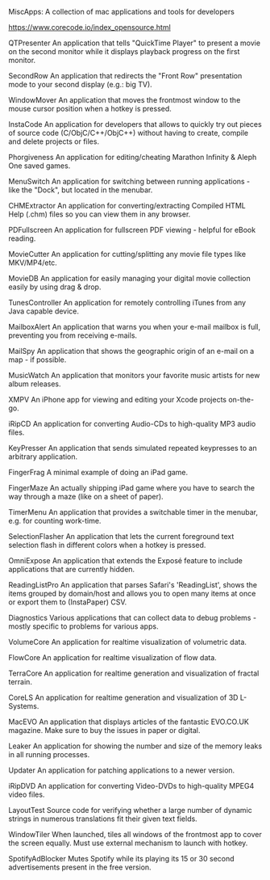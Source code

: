 MiscApps: A collection of mac applications and tools for developers

https://www.corecode.io/index_opensource.html
	
QTPresenter
An application that tells "QuickTime Player" to present a movie on the second monitor while it displays playback progress on the first monitor.
	
SecondRow
An application that redirects the "Front Row" presentation mode to your second display (e.g.: big TV).
	
WindowMover
An application that moves the frontmost window to the mouse cursor position when a hotkey is pressed.

InstaCode
An application for developers that allows to quickly try out pieces of source code (C/ObjC/C++/ObjC++) without having to create, compile and delete projects or files.
	
Phorgiveness
An application for editing/cheating Marathon Infinity & Aleph One saved games.
	
MenuSwitch
An application for switching between running applications - like the "Dock", but located in the menubar.
	
CHMExtractor
An application for converting/extracting Compiled HTML Help (.chm) files so you can view them in any browser.
	
PDFullscreen
An application for fullscreen PDF viewing - helpful for eBook reading.

MovieCutter
An application for cutting/splitting any movie file types like MKV/MP4/etc.

MovieDB
An application for easily managing your digital movie collection easily by using drag & drop.
	
TunesController
An application for remotely controlling iTunes from any Java capable device.
	
MailboxAlert
An application that warns you when your e-mail mailbox is full, preventing you from receiving e-mails.

MailSpy
An application that shows the geographic origin of an e-mail on a map - if possible.

MusicWatch
An application that monitors your favorite music artists for new album releases.

XMPV
An iPhone app for viewing and editing your Xcode projects on-the-go.

iRipCD
An application for converting Audio-CDs to high-quality MP3 audio files.
	
KeyPresser
An application that sends simulated repeated keypresses to an arbitrary application.
	
FingerFrag
A minimal example of doing an iPad game.
	
FingerMaze
An actually shipping iPad game where you have to search the way through a maze (like on a sheet of paper).

TimerMenu
An application that provides a switchable timer in the menubar, e.g. for counting work-time.
	
SelectionFlasher
An application that lets the current foreground text selection flash in different colors when a hotkey is pressed.
	
OmniExpose
An application that extends the Exposé feature to include applications that are currently hidden.

ReadingListPro
An application that parses Safari's 'ReadingList', shows the items grouped by domain/host and allows you to open many items at once or export them to (InstaPaper) CSV.

Diagnostics
Various applications that can collect data to debug problems - mostly specific to problems for various apps.

VolumeCore
An application for realtime visualization of volumetric data.
	
FlowCore
An application for realtime visualization of flow data.
	
TerraCore
An application for realtime generation and visualization of fractal terrain.
	
CoreLS
An application for realtime generation and visualization of 3D L-Systems.

MacEVO
An application that displays articles of the fantastic EVO.CO.UK magazine. Make sure to buy the issues in paper or digital.

Leaker
An application for showing the number and size of the memory leaks in all running processes.
	
Updater
An application for patching applications to a newer version.
	
iRipDVD
An application for converting Video-DVDs to high-quality MPEG4 video files.

LayoutTest
Source code for verifying whether a large number of dynamic strings in numerous translations fit their given text fields.

WindowTiler
When launched, tiles all windows of the frontmost app to cover the screen equally. Must use external mechanism to launch with hotkey.

SpotifyAdBlocker
Mutes Spotify while its playing its 15 or 30 second advertisements present in the free version.